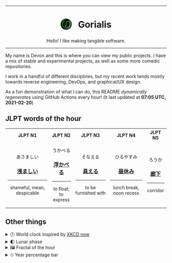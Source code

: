 ***

<h1 align="center">
<sub>
    <img src="readme/resources/avatar.png" height="36">
</sub>
&nbsp;
Gorialis
</h1>
<p align="center">
Hello! I like making tangible software.
</p>

***

My name is Devon and this is where you can view my public projects. I have a mix of stable and experimental projects, as well as some more comedic repositories.

I work in a handful of different disciplines, but my recent work tends mostly towards reverse engineering, DevOps, and graphical/UX design.

As a fun demonstration of what I can do, this README *dynamically regenerates* using GitHub Actions every hour! (it last updated at **07:05 UTC, 2021-02-20**)

<h2>JLPT words of the hour</h2>
<table>
    <tr>
        <th>JLPT N1</th>
        <th>JLPT N2</th>
        <th>JLPT N3</th>
        <th>JLPT N4</th>
        <th>JLPT N5</th>
    </tr>
    <tr>
        <td>
            <p align="center">あさましい</p>
            <h3 align="center"><b><a href="https://jisho.org/search/%E6%B5%85%E3%81%BE%E3%81%97%E3%81%84">浅ましい</a></b></h3>
            <hr>
            <p align="center">shameful,<wbr> mean,<wbr> despicable</p>
        </td>
        <td>
            <p align="center">うかべる</p>
            <h3 align="center"><b><a href="https://jisho.org/search/%E6%B5%AE%E3%81%8B%E3%81%B9%E3%82%8B">浮かべる</a></b></h3>
            <hr>
            <p align="center">to float;<br> to express</p>
        </td>
        <td>
            <p align="center">そなえる</p>
            <h3 align="center"><b><a href="https://jisho.org/search/%E5%85%B7%E3%81%88%E3%82%8B">具える</a></b></h3>
            <hr>
            <p align="center">to be furnished with</p>
        </td>
        <td>
            <p align="center">ひるやすみ</p>
            <h3 align="center"><b><a href="https://jisho.org/search/%E6%98%BC%E4%BC%91%E3%81%BF">昼休み</a></b></h3>
            <hr>
            <p align="center">lunch break,<wbr> noon recess</p>
        </td>
        <td>
            <p align="center">ろうか</p>
            <h3 align="center"><b><a href="https://jisho.org/search/%E5%BB%8A%E4%B8%8B">廊下</a></b></h3>
            <hr>
            <p align="center">corridor</p>
        </td>
    </tr>
</table>

<h2>Other things</h2>
<details>
<summary>🕖  World clock inspired by <a href="https://xkcd.com/now">XKCD now</a></summary>

> <img src="generated/now.png" width="512">

</details>
<details>
<summary>🌓 Lunar phase</summary>

The moon is approximately 31.02% through its phase (First Quarter).

</details>
<details>
<summary>&#x1f5bc; Fractal of the hour</summary>

> <img src="generated/fractal.png" width="512">

</details>
<details>
<summary>&#x23f2; Year percentage bar</summary>
<pre><code>2021 [██▁▁▁▁▁▁▁▁▁▁▁▁▁▁▁▁▁▁] 13.78%</code></pre>
</details>
